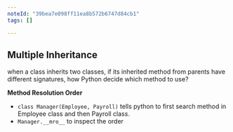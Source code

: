 ```yaml
---
noteId: "39bea7e098ff11ea8b572b6747d84cb1"
tags: []

---
```


## Multiple Inheritance

when a class inherits two classes, if its inherited method from parents have different signatures, how Python decide which method to use?

**Method Resolution Order**

- `class Manager(Employee, Payroll)` tells python to first search method in Employee class and then Payroll class.
- `Manager.__mro__` to inspect the order
